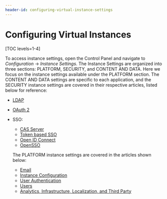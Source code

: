 ```yaml
---
header-id: configuring-virtual-instance-settings
---
```


# Configuring Virtual Instances

[TOC levels=1-4]

To access instance settings, open the Control Panel and navigate to
*Configuration* &rarr; *Instance Settings*. The Instance Settings are organized
into three sections: PLATFORM, SECURITY, and CONTENT AND DATA. Here we focus on
the instance settings available under the PLATFORM section. The CONTENT AND
DATA settings are specific to each application, and the SECURITY instance
settings are covered in their respective articles, listed below for reference:

- [LDAP](/docs/7-2/deploy/-/knowledge_base/d/configuring-ldap)
- [OAuth 2](/docs/7-2/deploy/-/knowledge_base/d/oauth2-scopes#creating-the-authorization-page)
- SSO: 
  - [CAS Server](/docs/7-2/deploy/-/knowledge_base/d/cas-central-authentication-service-single-sign-on-authentication)
  - [Token based SSO](/docs/7-2/deploy/-/knowledge_base/d/token-based-single-sign-on-authentication)
  <!-- [Facebook Connect]() Add back once article is available-->
  - [Open ID Connect](/docs/7-2/deploy/-/knowledge_base/d/authenticating-with-openid-connect#enabling-openid-connect-authentication)
  - [OpenSSO](/docs/7-2/deploy/-/knowledge_base/d/opensso-single-sign-on-authentication)

  The PLATFORM instance settings are covered in the articles shown below:

  - [Email](/docs/7-2/user/-/knowledge_base/u/email-instance-settings)
  - [Instance Configuration](/docs/7-2/user/-/knowledge_base/u/instance-configuration-instance-settings)
  - [User Authentication](/docs/7-2/user/-/knowledge_base/u/user-authentication-instance-settings)
  - [Users](/docs/7-2/user/-/knowledge_base/u/users-instance-settings)
  - [Analytics, Infrastructure, Localization, and Third Party](/docs/7-2/user/-/knowledge_base/u/infrastructure-localization-and-integrations-instance-settings)
